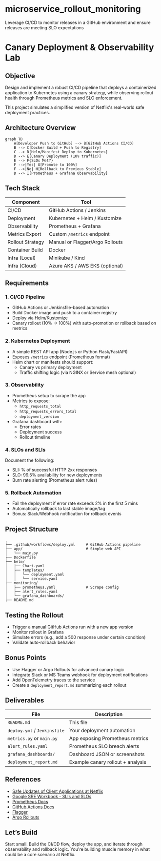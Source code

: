 # microservice_rollout_monitoring
Leverage CI/CD to monitor releases in a GitHub environment and ensure releases are meeting SLO expectations


# Canary Deployment & Observability Lab

## Objective

Design and implement a robust CI/CD pipeline that deploys a containerized application to Kubernetes using a canary strategy, while observing rollout health through Prometheus metrics and SLO enforcement.

This project simulates a simplified version of Netflix's real-world safe deployment practices.

## Architecture Overview

```mermaid
graph TD
    A[Developer Push to GitHub] --> B[GitHub Actions CI/CD]
    B --> C[Docker Build + Push to Registry]
    C --> D[Helm/Manifest Deploy to Kubernetes]
    D --> E[Canary Deployment (10% traffic)]
    E --> F{SLOs Met?}
    F -->|Yes| G[Promote to 100%]
    F -->|No| H[Rollback to Previous Stable]
    D --> I[Prometheus + Grafana Observability]
```

## Tech Stack

| Component         | Tool                         |
|------------------|------------------------------|
| CI/CD            | GitHub Actions / Jenkins     |
| Deployment       | Kubernetes + Helm / Kustomize|
| Observability    | Prometheus + Grafana         |
| Metrics Export   | Custom `/metrics` endpoint   |
| Rollout Strategy | Manual or Flagger/Argo Rollouts|
| Container Build  | Docker                       |
| Infra (Local)    | Minikube / Kind              |
| Infra (Cloud)    | Azure AKS / AWS EKS (optional) |

## Requirements

### 1. CI/CD Pipeline
- GitHub Actions or Jenkinsfile-based automation
- Build Docker image and push to a container registry
- Deploy via Helm/Kustomize
- Canary rollout (10% → 100%) with auto-promotion or rollback based on metrics

### 2. Kubernetes Deployment
- A simple REST API app (Node.js or Python Flask/FastAPI)
- Exposes `/metrics` endpoint (Prometheus format)
- Helm chart or manifests should support:
  - Canary vs primary deployment
  - Traffic shifting logic (via NGINX or Service mesh optional)

### 3. Observability
- Prometheus setup to scrape the app
- Metrics to expose:
  - `http_requests_total`
  - `http_requests_errors_total`
  - `deployment_version`
- Grafana dashboard with:
  - Error rates
  - Deployment success
  - Rollout timeline

### 4. SLOs and SLIs
Document the following:
- SLI: % of successful HTTP 2xx responses
- SLO: 99.5% availability for new deployments
- Burn rate alerting (Prometheus alert rules)

### 5. Rollback Automation
- Fail the deployment if error rate exceeds 2% in the first 5 mins
- Automatically rollback to last stable image/tag
- Bonus: Slack/Webhook notification for rollback events

## Project Structure

```
.
├── .github/workflows/deploy.yml     # GitHub Actions pipeline
├── app/                             # Simple web API
│   └── main.py
├── Dockerfile
├── helm/
│   ├── Chart.yaml
│   ├── templates/
│   │   └── deployment.yaml
│   │   └── service.yaml
├── monitoring/
│   ├── prometheus.yaml              # Scrape config
│   ├── alert_rules.yaml
│   └── grafana_dashboards/
├── README.md
```

## Testing the Rollout

- Trigger a manual GitHub Actions run with a new app version
- Monitor rollout in Grafana
- Simulate errors (e.g., add a 500 response under certain condition)
- Validate auto-rollback behavior

## Bonus Points

- Use Flagger or Argo Rollouts for advanced canary logic
- Integrate Slack or MS Teams webhook for deployment notifications
- Add OpenTelemetry traces to the service
- Create a `deployment_report.md` summarizing each rollout

## Deliverables

| File | Description |
|------|-------------|
| `README.md` | This file |
| `deploy.yml` / `Jenkinsfile` | Your deployment automation |
| `metrics.py` or `main.py` | App exposing Prometheus metrics |
| `alert_rules.yaml` | Prometheus SLO breach alerts |
| `grafana_dashboards/` | Dashboard JSON or screenshots |
| `deployment_report.md` | Example canary rollout + analysis |

## References

- [Safe Updates of Client Applications at Netflix](https://netflixtechblog.com/safe-updates-of-client-applications-at-netflix-c017f4c264e0)
- [Google SRE Workbook - SLIs and SLOs](https://sre.google/workbook/monitoring/)
- [Prometheus Docs](https://prometheus.io/docs/)
- [GitHub Actions Docs](https://docs.github.com/en/actions)
- [Flagger](https://docs.flagger.app/)
- [Argo Rollouts](https://argoproj.github.io/argo-rollouts/)

## Let’s Build

Start small. Build the CI/CD flow, deploy the app, and iterate through observability and rollback logic. You're building muscle memory in what could be a core scenario at Netflix.
